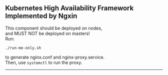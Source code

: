 Kubernetes High Availability Framework Implemented by Ngxin
---
This component should be deployed on nodes,  
and MUST NOT be deployed on masters!   
Run:
```
./run-me-only.sh
```
to generate nginx.conf and nginx-proxy.service.  
Then, use `systemctl` to run the proxy.  

---
